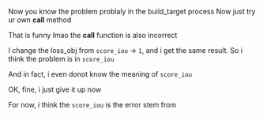 Now you know the problem problaly in the build_target process
Now just try ur own __call__ method

That is funny lmao
the __call__ function is also incorrect

I change the loss_obj from `score_iou` -> `1`, and i get the same result.
So i think the problem is in `score_iou`

And in fact, i even donot know the meaning of `score_iou`

OK, fine, i just give it up now

For now, i think the `score_iou` is the error stem from